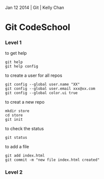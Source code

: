 Jan 12 2014 | Git | Kelly Chan
# Git CodeSchool

### Level 1
to get help
```
git help
git help config
```
to create a user for all repos
```
git config --global user.name "XX"
git config --global user.email xxx@xx.com
git config --global color.ui true
```
to creat a new repo
```
mkdir store
cd store
git init
```
to check the status
```
git status
```
to add a file
```
git add index.html
git commit -m "new file index.html created"
```

### Level 2
